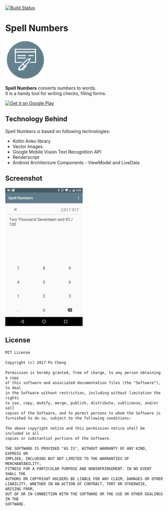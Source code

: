 [![Build Status](https://travis-ci.org/chengpo/spell-numbers.svg?branch=master)](https://travis-ci.org/chengpo/spell-numbers)

# Spell Numbers

<img src="/pictures/web_hi_res_512.png" alt="Spell Numbers logo" height="128" width="128"> </img>

**Spell Numbers** converts numbers to words.<br>
It is a handy tool for writing checks, filling forms.

<a href='https://play.google.com/store/apps/details?id=com.monkeyapp.numbers&utm_source=github&pcampaignid=MKT-Other-global-all-co-prtnr-py-PartBadge-Mar2515-1'><img alt='Get it on Google Play' src='https://play.google.com/intl/en_us/badges/images/generic/en_badge_web_generic.png'  width="246" /></a>

## Technology Behind

Spell Numbers is based on following technologies:
- Kotlin Anko library 
- Vector Images
- Google Mobile Vision Text Recognition API
- Renderscript
- Android Architecture Components - ViewModel and LiveData


## Screenshot

<img src="pictures/device-2017-09-20-200042.png" alt="screenshot" width="246"/>

## License

	MIT License

	Copyright (c) 2017 Po Cheng

	Permission is hereby granted, free of charge, to any person obtaining a copy
	of this software and associated documentation files (the "Software"), to deal
	in the Software without restriction, including without limitation the rights
	to use, copy, modify, merge, publish, distribute, sublicense, and/or sell
	copies of the Software, and to permit persons to whom the Software is
	furnished to do so, subject to the following conditions:
	
	The above copyright notice and this permission notice shall be included in all
	copies or substantial portions of the Software.

	THE SOFTWARE IS PROVIDED "AS IS", WITHOUT WARRANTY OF ANY KIND, EXPRESS OR
	IMPLIED, INCLUDING BUT NOT LIMITED TO THE WARRANTIES OF MERCHANTABILITY,
	FITNESS FOR A PARTICULAR PURPOSE AND NONINFRINGEMENT. IN NO EVENT SHALL THE
	AUTHORS OR COPYRIGHT HOLDERS BE LIABLE FOR ANY CLAIM, DAMAGES OR OTHER
	LIABILITY, WHETHER IN AN ACTION OF CONTRACT, TORT OR OTHERWISE, ARISING FROM,
	OUT OF OR IN CONNECTION WITH THE SOFTWARE OR THE USE OR OTHER DEALINGS IN THE
	SOFTWARE.
